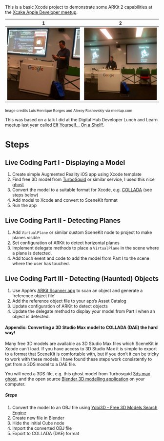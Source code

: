 This is a basic Xcode project to demonstrate some ARKit 2 capabilities at the [Xcake Apple Developer meetup](https://www.meetup.com/Xcake-Mobile-app-development-with-an-Appley-flavour/events/255179042/).

1             |  2
:-------------------------:|:-------------------------:
![](assets/xcake-scARy-monsters1.jpg)  |  ![](assets/xcake-scARy-monsters2.jpg)
<sub>Image credits Luis Henrique Borges and Alexey Rashevskiy via meetup.com</sub>

This was based on a talk I did at the Digital Hub Developer Lunch and Learn meetup last year called [Elf Yourself... On a Shelf!](https://github.com/rodhan/ElfYourselfOnAShelf).

# Steps

## Live Coding Part I - Displaying a Model
1. Create simple Augmented Reality iOS app using Xcode template
2. Find free 3D model from [TurboSquid](https://www.turbosquid.com) or similar service, I used this nice [ghost](https://www.turbosquid.com/3d-models/3ds-max-ghost/224143) 
3. Convert the model to a suitable format for Xcode, e.g. [COLLADA](https://en.wikipedia.org/wiki/COLLADA) (see steps below)
4. Add model to Xcode and convert to SceneKit format
5. Run the app

## Live Coding Part II - Detecting Planes
1. Add `VirtualPlane` or similar custom SceneKit node to project to make planes visible
2. Set configuration of ARKit to detect horizontal planes
3. Implement delegate methods to place a `VirtualPlane` in the scene where a plane is detected.
4. Add touch event and code to add the model from Part I to the scene where the user has touched.

## Live Coding Part III - Detecting (Haunted) Objects
1. Use Apple’s [ARKit Scanner app](https://developer.apple.com/documentation/arkit/scanning_and_detecting_3d_objects) to scan an object and generate a 'reference object file'
2. Add the reference object file to your app’s Asset Catalog
3. Update configuration of ARKit to detect objects
4. Update the delegate method to display your model from Part I when an object is detected.

#### Appendix: Converting a 3D Studio Max model to COLLADA (DAE) the hard way!

Many free 3D models are available as 3D Studio Max files which SceneKit in Xcode can’t load.  If you have access to 3D Studio Max it is simple to export to a format that SceneKit is comfortable with, but if you don’t it can be tricky to work with these models.  I have found these steps work consistently to get from a 3DS model to a DAE file.

You will need a 3DS file, e.g. this ghost model from Turbosquid [3ds max ghost](https://www.turbosquid.com/3d-models/3ds-max-ghost/224143), and the open source [Blender 3D modelling application](https://www.blender.org/download/) on your computer.

##### Steps

1. Convert the model to an OBJ file using [Yobi3D - Free 3D Models Search Engine](https://www.yobi3d.com/3d-file-convert)
2. Create new file in Blender
3. Hide the initial Cube node
4. Import the converted OBJ file
5. Export to COLLADA (DAE) format

